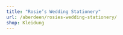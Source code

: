 ```yaml
---
title: "Rosie’s Wedding Stationery"
url: /aberdeen/rosies-wedding-stationery/
shop: Kleidung
---
```

